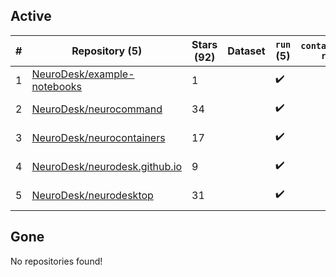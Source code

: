 ## Active
| # | Repository (5) | Stars (92) | Dataset | `run` (5) | `containers-run` | Last Modified |
| --- | --- | --- | --- | --- | --- | --- |
| 1 | [NeuroDesk/example-notebooks](https://github.com/NeuroDesk/example-notebooks) | 1 |  | :heavy_check_mark: |  | 2024-01-11 07:12:34+00:00 |
| 2 | [NeuroDesk/neurocommand](https://github.com/NeuroDesk/neurocommand) | 34 |  | :heavy_check_mark: |  | 2024-01-30 00:10:25+00:00 |
| 3 | [NeuroDesk/neurocontainers](https://github.com/NeuroDesk/neurocontainers) | 17 |  | :heavy_check_mark: |  | 2024-01-29 22:35:30+00:00 |
| 4 | [NeuroDesk/neurodesk.github.io](https://github.com/NeuroDesk/neurodesk.github.io) | 9 |  | :heavy_check_mark: |  | 2024-01-29 22:53:25+00:00 |
| 5 | [NeuroDesk/neurodesktop](https://github.com/NeuroDesk/neurodesktop) | 31 |  | :heavy_check_mark: |  | 2024-01-30 17:19:34+00:00 |

## Gone
No repositories found!
